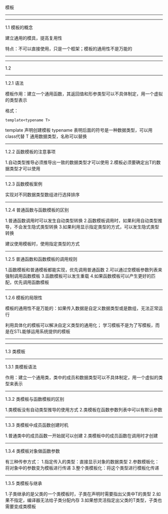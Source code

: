 模板
***
***
1.1 模板的概念

建立通用的模具，提高复用性

特点：不可以直接使用，只是一个框架；模板的通用性不是万能的
***
***
1.2
***
1.2.1 语法

模板作用：建立一个通用函数，其返回值和形参类型可以不具体制定，用一个虚拟的类型表示

格式：

    template<typename T>
template 声明创建模板
typename 表明后面的符号是一种数据类型，可以用class代替
T 通用数据类型，名称可以替换
***
1.2.2 函数模板的注意事项

1.自动类型推导必须推导出一致的数据类型才可以使用
2.模板必须要确定出T的数据类型才可以使用
***
1.2.3 函数模板案例

实现对不同数据类型数组进行选择排序
***
1.2.4 普通函数与函数模板的区别

1.普通函数调用时可以发生自动类型转换
2.函数模板调用时，如果利用自动类型推导，不会发生隐式类型转换
3.如果利用显示指定类型的方式，可以发生隐式类型转换

建议使用模板时，使用指定类型的方式
***
1.2.5 普通函数和函数模板的调用规则

1.函数模板和普通模板都能实现，优先调用普通函数
2.可以通过空模板参数列表来强制调用函数模板
3.函数模板可以发生重载
4.如果函数模板可以产生更好的匹配，优先调用函数模板
***
1.2.6 模板的局限性

模板的通用性不是万能的：如果传入数据是自定义数据类型或是数组，无法正常运行

利用具体化的模板可以解决自定义类型的通用化；
学习模板不是为了写模板，而是在STL能够运用系统提供的模板
***
***
1.3 类模板
***
1.3.1 类模板语法

作用：建立一个通用类，类中的成员和数据类型可以不具体制定，用一个虚拟的类型来表示
***
1.3.2 类模板与函数模板的区别

1.类模板没有自动类型推导的使用方式
2.类模板在函数参数列表中可以有默认参数
***
1.3.3 类模板中成员函数创建时机

1.普通类中的成员函数一开始就可以创建
2.类模板中的成员函数在调用时才创建
***
1.3.4 类模板对象做函数参数

有三种传参方式：
1.指定传入的类型：直接显示对象的数据类型
2.参数模板化：将对象中的参数变为模板进行传递
3.整个类模板化：将这个类型进行模板化传递
***
1.3.5 类模板与继承

1.子类继承的是父类的一个类模板时，子类在声明时需要指出父类中T的类型
2.如果不指定，编译器无法给子类分配内存
3.如果想灵活指定出父类的T类型，子类也需要变成类模板
